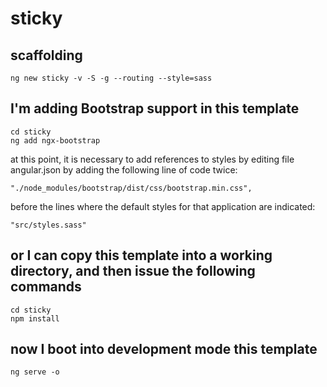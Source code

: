 # sticky

## scaffolding

```shell
ng new sticky -v -S -g --routing --style=sass
```

## I'm adding Bootstrap support in this template

```shell
cd sticky
ng add ngx-bootstrap
```

at this point, it is necessary to add references to styles by editing file angular.json by adding the following line of code twice:

```text
"./node_modules/bootstrap/dist/css/bootstrap.min.css",
```

before the lines where the default styles for that application are indicated:

```text
"src/styles.sass"
```

## or I can copy this template into a working directory, and then issue the following commands

```shell
cd sticky
npm install
```

## now I boot into development mode this template

```shell
ng serve -o
```
